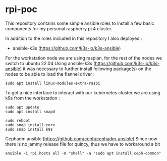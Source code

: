 # rpi-poc

This repository contains some simple ansible roles to install a few basic components for my personal raspberry pi 4 cluster.

In addition to the roles included in this repository I also deployed :
 
* ansible-k3s (https://github.com/k3s-io/k3s-ansible)

For the workstation node we are using raspian, for the rest of the nodes we switch to ubuntu 22.04
Using ansible-k3s (https://github.com/k3s-io/k3s-ansible) it was necessary to further install following package(s) on the nodes to be able to load the flannel driver :

```
sudo apt install linux-modules-extra-raspi
```

To get a nice interface to interact with our kubernetes cluster we are using k9s from the workstation : 

```
sudo apt update
sudo apt install snapd

sudo reboot
sudo snap install-core
sudo snap install k9s
```

Cephadm ansible (https://github.com/ceph/cephadm-ansible)
Since now there is no jammy release file for quincy, thus we have to workaround a bit

```
ansible -i rpi.hosts all -m "shell" -a "sudo apt install ceph-common"
```
